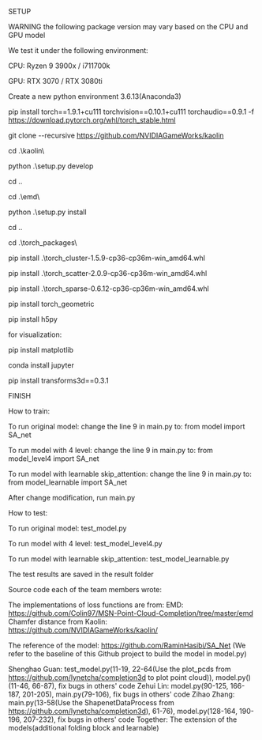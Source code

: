 SETUP

WARNING the following package version may vary based on the CPU and GPU model 

We test it under the following environment:

CPU: Ryzen 9 3900x / i711700k

GPU: RTX 3070 / RTX 3080ti

Create a new python environment 3.6.13(Anaconda3)

pip install torch==1.9.1+cu111 torchvision==0.10.1+cu111 torchaudio==0.9.1 -f https://download.pytorch.org/whl/torch_stable.html

git clone --recursive https://github.com/NVIDIAGameWorks/kaolin

cd .\kaolin\

python .\setup.py develop

cd ..

cd .\emd\

python .\setup.py install

cd ..

cd .\torch_packages\

pip install .\torch_cluster-1.5.9-cp36-cp36m-win_amd64.whl

pip install .\torch_scatter-2.0.9-cp36-cp36m-win_amd64.whl

pip install .\torch_sparse-0.6.12-cp36-cp36m-win_amd64.whl

pip install torch_geometric

pip install h5py

for visualization:

pip install matplotlib

conda install jupyter

pip install transforms3d==0.3.1

FINISH

How to train:

To run original model: change the line 9 in main.py to: from model import SA_net

To run model with 4 level: change the line 9 in main.py to: from model_level4 import SA_net

To run model with learnable skip_attention: change the line 9 in main.py to: from model_learnable import SA_net

After change modification, run main.py

How to test:

To run original model: test_model.py

To run model with 4 level: test_model_level4.py

To run model with learnable skip_attention: test_model_learnable.py

The test results are saved in the result folder




Source code each of the team members wrote:

The implementations of loss functions are from:
EMD: https://github.com/Colin97/MSN-Point-Cloud-Completion/tree/master/emd
Chamfer distance from Kaolin: https://github.com/NVIDIAGameWorks/kaolin/

The reference of the model: https://github.com/RaminHasibi/SA_Net 
(We refer to the baseline of this Github project to build the model in model.py)

Shenghao Guan: test_model.py(11-19, 22-64(Use the plot_pcds from https://github.com/lynetcha/completion3d to plot point cloud)),
               model.py() (11-46, 66-87), fix bugs in others' code
Zehui Lin: model.py(90-125, 166-187, 201-205), main.py(79-106), fix bugs in others' code
Zihao Zhang: main.py(13-58(Use the ShapenetDataProcess from https://github.com/lynetcha/completion3d), 61-76),
             model.py(128-164, 190-196, 207-232), fix bugs in others' code
Together: The extension of the models(additional folding block and learnable)